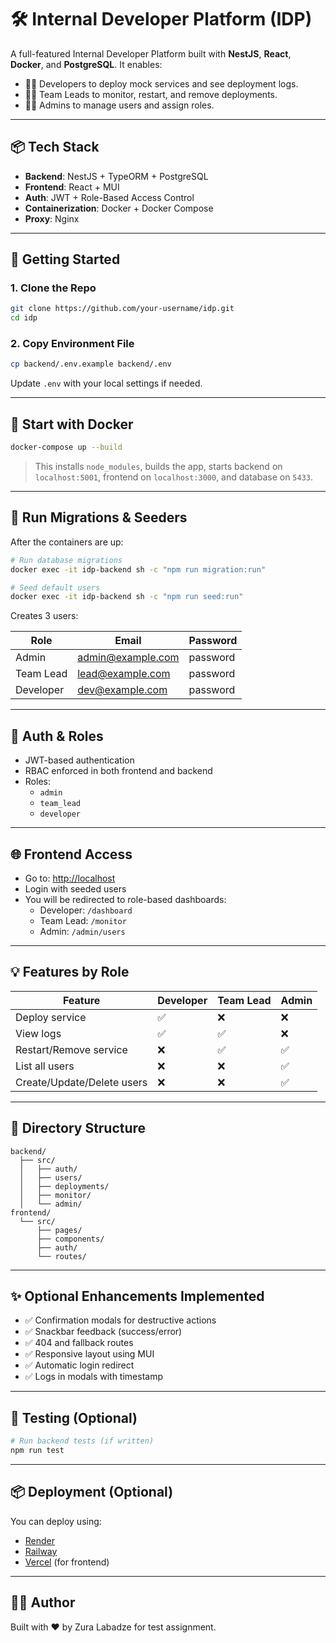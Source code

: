 # 🛠 Internal Developer Platform (IDP)

A full-featured Internal Developer Platform built with **NestJS**, **React**, **Docker**, and **PostgreSQL**. It enables:

- 👨‍💻 Developers to deploy mock services and see deployment logs.
- 👨‍🏫 Team Leads to monitor, restart, and remove deployments.
- 👩‍💼 Admins to manage users and assign roles.

---

## 📦 Tech Stack

- **Backend**: NestJS + TypeORM + PostgreSQL
- **Frontend**: React + MUI
- **Auth**: JWT + Role-Based Access Control
- **Containerization**: Docker + Docker Compose
- **Proxy**: Nginx

---

## 🚀 Getting Started

### 1. Clone the Repo

```bash
git clone https://github.com/your-username/idp.git
cd idp
```

### 2. Copy Environment File

```bash
cp backend/.env.example backend/.env
```

Update `.env` with your local settings if needed.

---

## 🐳 Start with Docker

```bash
docker-compose up --build
```

> This installs `node_modules`, builds the app, starts backend on `localhost:5001`, frontend on `localhost:3000`, and database on `5433`.

---

## 🧱 Run Migrations & Seeders

After the containers are up:

```bash
# Run database migrations
docker exec -it idp-backend sh -c "npm run migration:run"

# Seed default users
docker exec -it idp-backend sh -c "npm run seed:run"
```

Creates 3 users:

| Role      | Email              | Password  |
|-----------|--------------------|-----------|
| Admin     | admin@example.com  | password  |
| Team Lead | lead@example.com   | password  |
| Developer | dev@example.com    | password  |

---

## 🔐 Auth & Roles

- JWT-based authentication
- RBAC enforced in both frontend and backend
- Roles:
  - `admin`
  - `team_lead`
  - `developer`

---

## 🌐 Frontend Access

- Go to: [http://localhost](http://localhost)
- Login with seeded users
- You will be redirected to role-based dashboards:
  - Developer: `/dashboard`
  - Team Lead: `/monitor`
  - Admin: `/admin/users`

---

## 💡 Features by Role

| Feature                  | Developer | Team Lead | Admin |
|--------------------------|-----------|-----------|-------|
| Deploy service           | ✅        | ❌        | ❌    |
| View logs                | ✅        | ✅        | ❌    |
| Restart/Remove service   | ❌        | ✅        | ✅    |
| List all users           | ❌        | ❌        | ✅    |
| Create/Update/Delete users | ❌      | ❌        | ✅    |

---

## 📁 Directory Structure

```
backend/
  ├── src/
  │   ├── auth/
  │   ├── users/
  │   ├── deployments/
  │   ├── monitor/
  │   └── admin/
frontend/
  └── src/
      ├── pages/
      ├── components/
      ├── auth/
      └── routes/
```

---

## ✨ Optional Enhancements Implemented

- ✅ Confirmation modals for destructive actions
- ✅ Snackbar feedback (success/error)
- ✅ 404 and fallback routes
- ✅ Responsive layout using MUI
- ✅ Automatic login redirect
- ✅ Logs in modals with timestamp

---

## 🧪 Testing (Optional)

```bash
# Run backend tests (if written)
npm run test
```

---

## 📦 Deployment (Optional)

You can deploy using:

- [Render](https://render.com/)
- [Railway](https://railway.app/)
- [Vercel](https://vercel.com/) (for frontend)

---

## 👨‍💻 Author

Built with ❤️ by Zura Labadze for test assignment.
